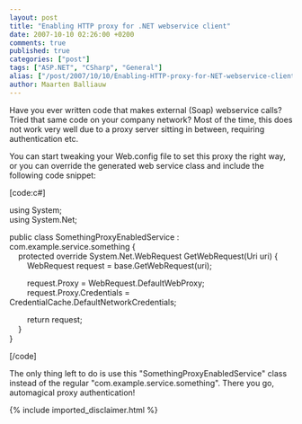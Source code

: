 ```yaml
---
layout: post
title: "Enabling HTTP proxy for .NET webservice client"
date: 2007-10-10 02:26:00 +0200
comments: true
published: true
categories: ["post"]
tags: ["ASP.NET", "CSharp", "General"]
alias: ["/post/2007/10/10/Enabling-HTTP-proxy-for-NET-webservice-client.aspx", "/post/2007/10/10/enabling-http-proxy-for-net-webservice-client.aspx"]
author: Maarten Balliauw
---
```

<p>
Have you ever written code that makes external (Soap) webservice calls? Tried that same code on your company network? Most of the time, this does not work very well due to a proxy server sitting in between, requiring authentication etc. 
</p>
<p>
You can start tweaking your Web.config file to set this proxy the right way, or you can override the generated web service class and include the following code snippet: 
</p>
<p>
[code:c#] 
</p>
<p>
using System; <br />
using System.Net; 
</p>
<p>
public class SomethingProxyEnabledService : com.example.service.something { <br />
&nbsp;&nbsp;&nbsp; protected override System.Net.WebRequest GetWebRequest(Uri uri) { <br />
&nbsp;&nbsp;&nbsp;&nbsp;&nbsp;&nbsp;&nbsp; WebRequest request = base.GetWebRequest(uri); 
</p>
<p>
&nbsp;&nbsp;&nbsp;&nbsp;&nbsp;&nbsp;&nbsp; request.Proxy = WebRequest.DefaultWebProxy; <br />
&nbsp;&nbsp;&nbsp;&nbsp;&nbsp;&nbsp;&nbsp; request.Proxy.Credentials = CredentialCache.DefaultNetworkCredentials; 
</p>
<p>
&nbsp;&nbsp;&nbsp;&nbsp;&nbsp;&nbsp;&nbsp; return request; <br />
&nbsp;&nbsp;&nbsp; } <br />
} 
</p>
<p>
[/code] 
</p>
<p>
The only thing left to do is use this &quot;SomethingProxyEnabledService&quot; class instead of the regular &quot;com.example.service.something&quot;. There you go, automagical proxy authentication! 
</p>

{% include imported_disclaimer.html %}
